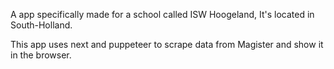 A app specifically made for a school called ISW Hoogeland,
It's located in South-Holland.

This app uses next and puppeteer to scrape data from Magister and show it in the browser.